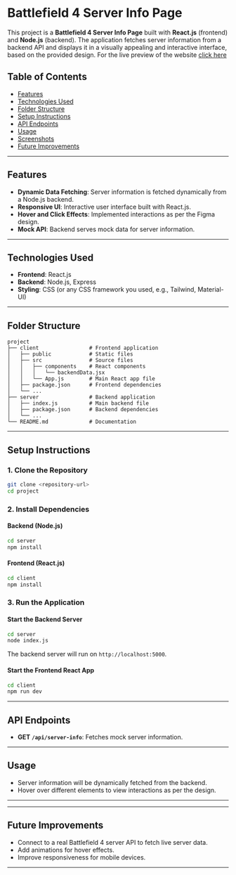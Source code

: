 # Battlefield 4 Server Info Page

This project is a **Battlefield 4 Server Info Page** built with **React.js** (frontend) and **Node.js** (backend). The application fetches server information from a backend API and displays it in a visually appealing and interactive interface, based on the provided design.
For the live preview of the website [click here](https://battlefield-4-server-info-client.vercel.app/)

## Table of Contents
- [Features](#features)
- [Technologies Used](#technologies-used)
- [Folder Structure](#folder-structure)
- [Setup Instructions](#setup-instructions)
- [API Endpoints](#api-endpoints)
- [Usage](#usage)
- [Screenshots](#screenshots)
- [Future Improvements](#future-improvements)

---

## Features
- **Dynamic Data Fetching**: Server information is fetched dynamically from a Node.js backend.
- **Responsive UI**: Interactive user interface built with React.js.
- **Hover and Click Effects**: Implemented interactions as per the Figma design.
- **Mock API**: Backend serves mock data for server information.

---

## Technologies Used
- **Frontend**: React.js
- **Backend**: Node.js, Express
- **Styling**: CSS (or any CSS framework you used, e.g., Tailwind, Material-UI)

---

## Folder Structure
```
project
├── client                # Frontend application
│   ├── public            # Static files
│   ├── src               # Source files
│   │   ├── components    # React components
│   │   │   └── backendData.jsx
│   │   └── App.js        # Main React app file
│   ├── package.json      # Frontend dependencies
│   └── ...
├── server                # Backend application
│   ├── index.js          # Main backend file
│   ├── package.json      # Backend dependencies
│   └── ...
└── README.md             # Documentation
```

---

## Setup Instructions

### 1. Clone the Repository
```bash
git clone <repository-url>
cd project
```

### 2. Install Dependencies

#### Backend (Node.js)
```bash
cd server
npm install
```

#### Frontend (React.js)
```bash
cd client
npm install
```

### 3. Run the Application

#### Start the Backend Server
```bash
cd server
node index.js
```
The backend server will run on `http://localhost:5000`.

#### Start the Frontend React App
```bash
cd client
npm run dev
```
---

## API Endpoints
- **GET `/api/server-info`**: Fetches mock server information.

---

## Usage
- Server information will be dynamically fetched from the backend.
- Hover over different elements to view interactions as per the design.

---

---

## Future Improvements
- Connect to a real Battlefield 4 server API to fetch live server data.
- Add animations for hover effects.
- Improve responsiveness for mobile devices.

---
